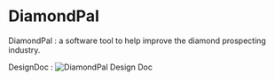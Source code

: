 # DiamondPal
DiamondPal : a software tool to help improve the diamond prospecting industry.

DesignDoc :
![DiamondPal Design Doc](https://user-images.githubusercontent.com/17414730/57298115-02eb9900-70ef-11e9-971b-94b24e529343.png)

